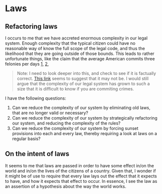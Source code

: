 # Laws

## Refactoring laws

I occurs to me that we have accreted enormous complexity in our legal system. Enough complexity that the typical citizen could have no reasonable way of know the full scope of the legal code, and thus the likelihood that they are going outside of those bounds. This leads to rather unfortunate things, like the claim that the average American commits three felonies per days [1](http://www.wsj.com/articles/SB10001424052748704471504574438900830760842?mg=id-wsj), [2](https://mic.com/articles/86797/8-ways-we-regularly-commit-felonies-without-realizing-it#.JmVQUe7hZ), 
> Note: I need to look deeper into this, and check to see if it is factually correct. [This link](https://skeptics.stackexchange.com/questions/22530/does-the-average-american-unwittingly-commit-three-felonies-a-day) seems to suggest that it may not be. I would still argue that the complexity of our legal system has grown to such a size that it is difficult to know if you are commiting crimes. 

I have the following questions:

1. Can we reduce the complexity of our system by eliminating old laws, that are no longer valid or necessary?
1. Can we reduce the complexity of our system by strategically refactoring our system, and reducing the complexity of the rules?
1. Can we reduce the complexity of our system by forcing sunset provisions into each and every law, thereby requiring a look at laws on a regular basis?

## On the intent of laws

It seems to me that laws are passed in order to have some effect in/on the world and in/on the lives of the citizens of a country. Given that, I wonder if it might be of use to require that every law lays out the effect that it expects to have, and how it expects that effect to occur. In essence, I see the law as an assertion of a hypothesis about the way the world works. 
